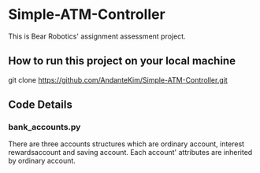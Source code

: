 # Simple-ATM-Controller
This is Bear Robotics' assignment assessment project.

## How to run this project on your local machine
git clone https://github.com/AndanteKim/Simple-ATM-Controller.git

## Code Details
### bank_accounts.py
There are three accounts structures which are ordinary account, interest rewardsaccount and saving account. Each account' attributes are inherited by ordinary account.
